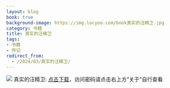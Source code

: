 ```yaml
---
layout: blog
book: true
background-image: https://img.locyoo.com/book真实的汪精卫.jpg
category: 书籍
title: 真实的汪精卫
tags:
- 书籍
- 传记
redirect_from:
  - /2024/03/真实的汪精卫/
---
```

![](https://img.locyoo.com/book真实的汪精卫.jpg)
真实的汪精卫: <a name = "ref1" href="https://url18.ctfile.com/f/50983618-1039598269-b3871a?p=3619">点击下载</a>，访问密码请点击右上方“关于”自行查看